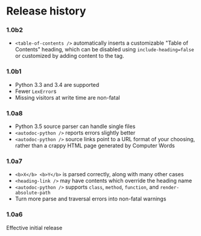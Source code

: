 # Release history

### 1.0b2

* `<table-of-contents />` automatically inserts a customizable "Table of
  Contents" heading, which can be disabled using `include-heading=false` or
  customized by adding content to the tag.

### 1.0b1

* Python 3.3 and 3.4 are supported
* Fewer `LexError`s
* Missing visitors at write time are non-fatal

### 1.0a8

* Python 3.5 source parser can handle single files
* `<autodoc-python />` reports errors slightly better
* `<autodoc-python />` source links point to a URL format of your choosing,
  rather than a crappy HTML page generated by Computer Words

### 1.0a7

* `<b>X</b> <b>Y</b>` is parsed correctly, along with many other cases
* `<heading-link />` may have contents which override the heading name
* `<autodoc-python />` supports `class`, `method`, `function`, and
  `render-absolute-path`
* Turn more parse and traversal errors into non-fatal warnings

### 1.0a6

Effective initial release
